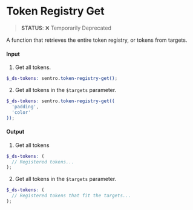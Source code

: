 # Token Registry Get
> **STATUS**: ❌ Temporarily Deprecated

A function that retrieves the entire token registry, or tokens from targets.

#### Input
1. Get all tokens.
```scss
$_ds-tokens: sentro.token-registry-get();
```

2. Get all tokens in the `$targets` parameter.
```scss
$_ds-tokens: sentro.token-registry-get((
  'padding',
  'color'
));
```

#### Output
1. Get all tokens
```scss
$_ds-tokens: (
  // Registered tokens...
);
```

2. Get all tokens in the `$targets` parameter.
```scss
$_ds-tokens: (
  // Registered tokens that fit the targets...
);
```